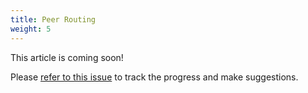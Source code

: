 ```yaml
---
title: Peer Routing
weight: 5
---
```


This article is coming soon!

Please [refer to this issue](https://github.com/libp2p/docs/issues/13) to track the progress and make suggestions.
